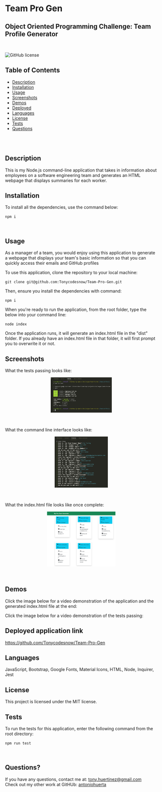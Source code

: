 # Team Pro Gen 
## Object Oriented Programming Challenge: Team Profile Generator

<br />

![GitHub license](https://img.shields.io/badge/license-MIT-55002b.svg) <br />

## Table of Contents 

- [Description](#description)
- [Installation](#installation)
- [Usage](#usage)
- [Screenshots](#screenshots)
- [Demos](#demos)
- [Deployed](#deployedapplicationlink)
- [Languages](#languages)
- [License](#license)
- [Tests](#tests)
- [Questions](#questions)

<br />
<br />

## Description

This is my Node.js command-line application that takes in information about employees on a software engineering team and generates an HTML webpage that displays summaries for each worker. <br />

## Installation
To install all the dependencies, use the command below:
```
npm i
```
<br />

## Usage

As a manager of a team, you would enjoy using this application to generate a webpage that displays your team's basic information so that you can quickly access their emails and GitHub profiles <br />

To use this application, clone the repository to your local machine:
```
git clone git@github.com:Tonycodesnow/Team-Pro-Gen.git
```

Then, ensure you install the dependencies with command:
```
npm i
```
When you're ready to run the application, from the root folder, type the below into your command line:
```
node index
```

Once the application runs, it will generate an index.html file in the "dist" folder. If you already have an index.html file in that folder, it will first prompt you to overwrite it or not.

## Screenshots

What the tests passing looks like:

<p align="center"><img src="./dist/images/alltests.png" width="40%"></p>  <br /> 

What the command line interface looks like:

<p align="center"><img src="./dist/images/screenshot.png" width="35%"></p> <br /> 

What the index.html file looks like once complete:

<p align="center"><img src="./dist/images/livesite.png" width="45%"></p> <br /> 

## Demos

Click the image below for a video demonstration of the application and the generated index.html file at the end:



Click the image below for a video demonstration of the tests passing:



## Deployed application link

https://github.com/Tonycodesnow/Team-Pro-Gen  <br />

## Languages

JavaScript, Bootstrap, Google Fonts, Material Icons, HTML, Node, Inquirer, Jest <br />


## License

  This project is licensed under the MIT license. <br />
  
## Tests

To run the tests for this application, enter the following command from the root directory:

  ```
  npm run test
  ```
  <br />

## Questions?

If you have any questions, contact me at: 
tony.huertinez@gmail.com  <br />
Check out my other work at GitHUb:
[antoniohuerta](https://github.com/Tonycodesnow) <br />
